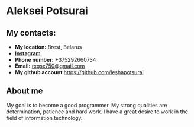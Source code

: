 

# __Aleksei Potsurai__

## **My contacts:**
* **My location:** Brest, Belarus
* **[Instagram](https://www.instagram.com/leshapotsurai/)** 
* **Phone number:** +375292660734
* **Email:** rxgsx750@gmail.com
* **My github account** https://github.com/leshapotsurai

## About me
My goal is to become a good programmer. My strong qualities are determination, patience and hard work.
I have a great desire to work in the field of information technology.

